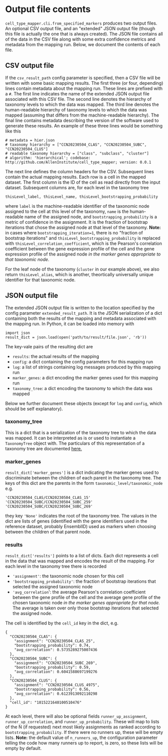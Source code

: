 # Output file contents

`cell_type_mapper.cli.from_specified_markers` produces two output files.
An optional CSV output file, and an "extended" JSON output file (though this
file is actually the one that is always created). The JSON file contains all
of the data in the CSV file along with some extra confidence metrics and
metadata from the mapping run. Below, we document the contents of each file.

## CSV output file

If the `csv_result_path` config parameter is specified, then a CSV file
will be written with some basic mapping results. The first three (or four,
depending) lines contain metadata about the mapping run. These lines are
prefixed with a `#`. The first line indicates the name of the extended
JSON output file associated with this CSV file. The second line denotes
the hierarchy of taxonomy levels to which the data was mapped. The third
line denotes the human-readable hierarchy of taxonomy levels to which the
data was mapped (assuming that differs from the machine-readable hierarchy).
The final line contains metadata describing the version of the software
used to generate these results. An example of these three lines would be
something like this

```
# metadata = hier.json
# taxonomy hierarchy = ["CCN20230504_CLAS", "CCN20230504_SUBC", "CCN20230504_CLUS"]
# readable taxonomy hierarchy = ["class", "subclass", "cluster"]
# algorithm: 'hierarchical'; codebase: http://github.com/AllenInstitute/cell_type_mapper; version: 0.0.1
```

The next line defines the column headers for the CSV. Subsequent lines contain
the actual mapping results. Each row is a cell in the mapped dataset. The first
column is the ID of the cell as read directly from the input dataset. Subsequent
columns are, for each level in the taxonomy tree

```
thisLevel_label, thisLevel_name, thisLevel_bootstrapping_probability
```

where `label` is the machine-readable identifier of the taxonomic node assigned
to the cell at this level of the taxonomy, `name` is the human-readable name
of the assigned node, and `bootstrapping_probability` is a metric of confidence
in the assignment. It is the fraction of bootstrap iterations that chose
the assigned node at that level of the taxonomy. **Note:** in cases where
`bootstrapping_iteration=1`, there is no "fraction of bootstrap iterations" and
`thisLevel_bootstrapping_probability` is replaced with
`thisLevel_correlation_coefficient`, which is the Pearson's correlation
coefficient between the gene expression profile of the cell and the
gene expression profile of the assigned node *in the marker genes appropriate
to that taxonomic node.*

For the leaf node of the taxonomy (`cluster` in our example above), we also
return `thisLevel_alias`, which is another, theortically universally unique
identifier for that taxonomic node.

## JSON output file

The extended JSON output file is written to the location specified by the config
parameter `extended_result_path`. It is the JSON serialization of a dict
containing both the results of the mapping and metadata associated with the
mapping run. In Python, it can be loaded into memory with

```
import json
result_dict = json.load(open('path/to/result/file.json', 'rb'))
```

The key-vale pairs of the resulting dict are

- `results`: the actual results of the mapping
- `config`: a dict containing the config parameters for this mapping run
- `log`: a list of strings containing log messages produced by this mapping run
- `marker_genes`: a dict encoding the marker genes used for this mapping run
- `taxonomy_tree`: a dict encoding the taxonomy to which the data was mapped

Below we further document these objects (except for `log` and `config`, which
should be self explanatory).

### taxonomy_tree


This is a dict that is a serialization of the taxonomy tree to which the
data was mapped. It can be interpreted as is or used to instantiate a
`TaxonomyTree` object with. The particulars of this representation
of a taxonomy tree are documented
[here.](input_data_files/taxonomy_tree.md)

### marker_genes

`result_dict['marker_genes']` is a dict indicating the marker genes used to
discriminate between the children of each parent in the taxonomy tree. The
keys of this dict are the parents in the form `taxonomic_level/taxonomic_node`
e.g.

```
'CCN20230504_CLAS/CCN20230504_CLAS_15'
'CCN20230504_SUBC/CCN20230504_SUBC_259'
'CCN20230504_SUBC/CCN20230504_SUBC_269'
```
they key `'None'` indicates the root of the taxonomy tree. The values in the
dict are lists of genes (identified with the gene identifiers used in the
reference dataset, probably EnsemblID) used as markers when choosing between
the children of that parent node.

### results

`result_dict['results']` points to a list of dicts. Each dict represents
a cell in the data that was mapped and encodes the result of the mapping.
For each level in the taxonomy tree there is recorded

- `'assignment'`: the taxonomic node chosen for this cell
- `'bootstrapping_probability'`: the fraction of bootstrap iterations that
selected the assigned taxonomic node
- `'avg_correlation`': the average Pearson's correlation coefficient between
the gene profile of the cell and the average gene profile of the chosen
taxonomic node *in the marker genes appropriate for that node.* The average
is taken over only those bootstrap iterations that selected the assigned
node.

The cell is identified by the `cell_id` key in the dict, e.g.

```
{
  "CCN20230504_CLAS": {
    "assignment": "CCN20230504_CLAS_25",
    "bootstrapping_probability": 0.74,
    "avg_correlation": 0.5735289275007436
  },
  "CCN20230504_SUBC": {
    "assignment": "CCN20230504_SUBC_269",
    "bootstrapping_probability": 0.59,
    "avg_correlation": 0.6041588697199276
  },
  "CCN20230504_CLUS": {
    "assignment": "CCN20230504_CLUS_4975",
    "bootstrapping_probability": 0.56,
    "avg_correlation": 0.6123913092110298
  },
  "cell_id": "1015221640100510476"
}
```

At each level, there will also be optional fields `runner_up_assignment`,
`runner_up_correlation`, and `runner_up_probability`. These will map
to lists of the N (if requested) next most likely assignments as
ranked according to `bootstrapping_probability`. If there were no
runners up, these will be empty lists. **Note:** the default value of
`n_runners_up`, the configuration parameter telling the code how many
runners up to report, is zero, so these lists will be empty by default.
